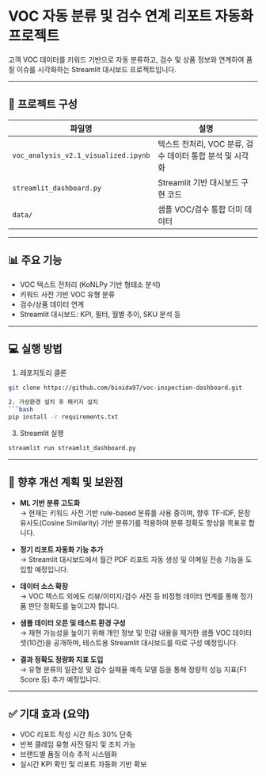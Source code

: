 # VOC 자동 분류 및 검수 연계 리포트 자동화 프로젝트

고객 VOC 데이터를 키워드 기반으로 자동 분류하고, 검수 및 상품 정보와 연계하여 품질 이슈를 시각화하는 Streamlit 대시보드 프로젝트입니다.

---

## 📁 프로젝트 구성

| 파일명 | 설명 |
|--------|------|
| `voc_analysis_v2.1_visualized.ipynb` | 텍스트 전처리, VOC 분류, 검수 데이터 통합 분석 및 시각화 |
| `streamlit_dashboard.py` | Streamlit 기반 대시보드 구현 코드 |
| `data/` | 샘플 VOC/검수 통합 더미 데이터|

---

## 📊 주요 기능

- VOC 텍스트 전처리 (KoNLPy 기반 형태소 분석)
- 키워드 사전 기반 VOC 유형 분류
- 검수/상품 데이터 연계
- Streamlit 대시보드: KPI, 필터, 월별 추이, SKU 분석 등

---

## 💻 실행 방법

1. 레포지토리 클론  
```bash
git clone https://github.com/binida97/voc-inspection-dashboard.git

2. 가상환경 설치 후 패키지 설치  
```bash
pip install -r requirements.txt
```

3. Streamlit 실행  
```bash
streamlit run streamlit_dashboard.py
```
---

## 🔄 향후 개선 계획 및 보완점

- **ML 기반 분류 고도화**  
  → 현재는 키워드 사전 기반 rule-based 분류를 사용 중이며, 향후 TF-IDF, 문장 유사도(Cosine Similarity) 기반 분류기를 적용하여 분류 정확도 향상을 목표로 합니다.

- **정기 리포트 자동화 기능 추가**  
  → Streamlit 대시보드에서 월간 PDF 리포트 자동 생성 및 이메일 전송 기능을 도입할 예정입니다.

- **데이터 소스 확장**  
  → VOC 텍스트 외에도 리뷰/이미지/검수 사진 등 비정형 데이터 연계를 통해 정가품 판단 정확도를 높이고자 합니다.

- **샘플 데이터 오픈 및 테스트 환경 구성**  
  → 재현 가능성을 높이기 위해 개인 정보 및 민감 내용을 제거한 샘플 VOC 데이터셋(10건)을 공개하며, 테스트용 Streamlit 대시보드를 따로 구성 예정입니다.

- **결과 정확도 정량화 지표 도입**  
  → 유형 분류의 일관성 및 검수 실패율 예측 모델 등을 통해 정량적 성능 지표(F1 Score 등) 추가 예정입니다.

---

## ✅ 기대 효과 (요약)

- VOC 리포트 작성 시간 최소 30% 단축
- 반복 클레임 유형 사전 탐지 및 조치 가능
- 브랜드별 품질 이슈 추적 시스템화
- 실시간 KPI 확인 및 리포트 자동화 기반 확보
